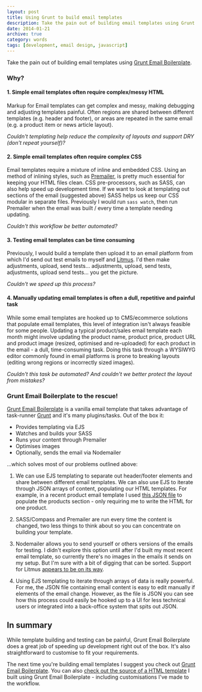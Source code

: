 ```yaml
---
layout: post
title: Using Grunt to build email templates
description: Take the pain out of building email templates using Grunt Email Boilerplate.
date: 2014-01-21
archive: true
category: words
tags: [development, email design, javascript]
---
```


Take the pain out of building email templates using [Grunt Email Boilerplate](https://github.com/dwightjack/grunt-email-boilerplate).

### Why?

#### 1. Simple email templates often require complex/messy HTML

Markup for Email templates can get complex and messy, making debugging and adjusting templates painful. Often regions are shared between different templates (e.g. header and footer), or areas are repeated in the same email (e.g. a product item or news article layout).

_Couldn't templating help reduce the complexity of layouts and support DRY (don't repeat yourself)?_

#### 2. Simple email templates often require complex CSS

Email templates require a mixture of inline and embedded CSS. Using an method of inlining styles, such as [Premailer](https://github.com/premailer/premailer), is pretty much essential for keeping your HTML files clean. CSS pre-processors, such as SASS, can also help speed up development time. If we want to look at templating out sections of the email (suggested above) SASS helps us keep our CSS modular in separate files. Previously I would run `sass watch`, then run Premailer when the email was built / every time a template needing updating.

_Couldn't this workflow be better automated?_

#### 3. Testing email templates can be time consuming

Previously, I would build a template then upload it to an email platform from which I'd send out test emails to myself and [Litmus](https://litmus.com). I'd then make adjustments, upload, send tests... adjustments, upload, send tests, adjustments, upload send tests... you get the picture.

_Couldn't we speed up this process?_

#### 4. Manually updating email templates is often a dull, repetitive and painful task

While some email templates are hooked up to CMS/ecommerce solutions that populate email templates, this level of integration isn't always feasible for some people. Updating a typical product/sales email template each month might involve updating the product name, product price, product URL and product image (resized, optimised and re-uploaded) for each product in the email - a dull, time-consuming task. Doing this task through a WYSIWYG editor commonly found in email platforms is prone to breaking layouts (editing wrong regions or incorrectly sized images).

_Couldn't this task be automated? And couldn't we better protect the layout from mistakes?_

### Grunt Email Boilerplate to the rescue!

[Grunt Email Boilerplate](https://github.com/dwightjack/grunt-email-boilerplate) is a vanilla email template that takes advantage of task-runner [Grunt](https://gruntjs.com) and it's many plugins/tasks. Out of the box it:

- Provides templating via EJS
- Watches and builds your SASS
- Runs your content through Premailer
- Optimises images
- Optionally, sends the email via Nodemailer

...which solves most of our problems outlined above:

1.  We can use EJS templating to separate out header/footer elements and share between different email templates. We can also use EJS to iterate through JSON arrays of content, populating our HTML templates. For example, in a recent product email template I used [this JSON file](https://github.com/jonjhiggins/clubline-emails/blob/9891fa2e5163289a9edec5db87513dfe06b31df0/src/data/data.json) to populate the products section - only requiring me to write the HTML for one product.

2.  SASS/Compass and Premailer are run every time the content is changed, two less things to think about so you can concentrate on building your template.

3.  Nodemailer allows you to send yourself or others versions of the emails for testing. I didn't explore this option until after I'd built my most recent email template, so currently there's no images in the emails it sends on my setup. But I'm sure with a bit of digging that can be sorted. Support for Litmus [appears to be on its way](https://github.com/dwightjack/grunt-email-boilerplate/issues/8).

4.  Using EJS templating to iterate through arrays of data is really powerful. For me, the JSON file containing email content is easy to edit manually if elements of the email change. However, as the file is JSON you can see how this process could easily be hooked up to a UI for less technical users or integrated into a back-office system that spits out JSON.

## In summary

While template building and testing can be painful, Grunt Email Boilerplate does a great job of speeding up development right out of the box. It's also straightforward to customise to fit your requirements.

The next time you're building email templates I suggest you check out [Grunt Email Boilerplate](https://github.com/dwightjack/grunt-email-boilerplate). You can also [check out the source of a HTML template](https://github.com/jonjhiggins/clubline-emails) I built using Grunt Email Boilerplate - including customisations I've made to the workflow.

